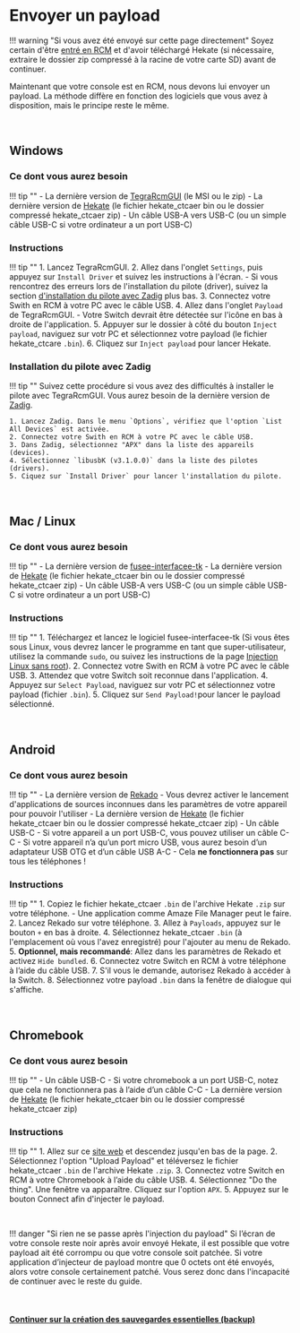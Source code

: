 

# Envoyer un payload

!!! warning "Si vous avez été envoyé sur cette page directement"
    Soyez certain d'être [entré en RCM](entering_rcm_fr.md) et d'avoir téléchargé Hekate (si nécessaire, extraire le dossier zip compressé à la racine de votre carte SD) avant de continuer.

Maintenant que votre console est en RCM, nous devons lui envoyer un payload. La méthode diffère en fonction des logiciels que vous avez à disposition, mais le principe reste le même.

&nbsp;

## Windows

### Ce dont vous aurez besoin

!!! tip ""
    - La dernière version de <a href="https://github.com/eliboa/TegraRcmGUI/releases" target="_blank">TegraRcmGUI</a> (le MSI ou le zip)
    - La dernière version de <a href="https://github.com/CTCaer/hekate/releases/" target="_blank">Hekate</a> (le fichier hekate_ctcaer bin ou le dossier compressé hekate_ctcaer zip)
    - Un câble USB-A vers USB-C (ou un simple câble USB-C si votre ordinateur a un port USB-C)

### Instructions

!!! tip ""
    1. Lancez TegraRcmGUI.
    2. Allez dans l'onglet `Settings`, puis appuyez sur `Install Driver` et suivez les instructions à l'écran.
        - Si vous rencontrez des erreurs lors de l'installation du pilote (driver), suivez la section [d'installation du pilote avec Zadig](#installation-du-pilote-avec-zadig) plus bas.
    3. Connectez votre Swith en RCM à votre PC avec le câble USB.
    4. Allez dans l'onglet `Payload` de TegraRcmGUI.
        - Votre Switch devrait être détectée sur l'icône en bas à droite de l'application.
    5. Appuyer sur le dossier à côté du bouton `Inject payload`, naviguez sur votr PC et sélectionnez votre payload (le fichier hekate_ctcare `.bin`).
    6. Cliquez sur `Inject payload` pour lancer Hekate.

### Installation du pilote avec Zadig

!!! tip ""
    Suivez cette procédure si vous avez des difficultés à installer le pilote avec TegraRcmGUI. Vous aurez besoin de la dernière version de <a href="https://zadig.akeo.ie" target="_blank">Zadig</a>.

    1. Lancez Zadig. Dans le menu `Options`, vérifiez que l'option `List All Devices` est activée.
    2. Connectez votre Swith en RCM à votre PC avec le câble USB.
    3. Dans Zadig, sélectionnez "APX" dans la liste des appareils (devices).
    4. Sélectionnez `libusbK (v3.1.0.0)` dans la liste des pilotes (drivers).
    5. Ciquez sur `Install Driver` pour lancer l'installation du pilote.

&nbsp;

## Mac / Linux

### Ce dont vous aurez besoin

!!! tip ""
    - La dernière version de <a href="https://github.com/nh-server/fusee-interfacee-tk/releases" target="_blank">fusee-interfacee-tk</a>
    - La dernière version de <a href="https://github.com/CTCaer/hekate/releases/" target="_blank">Hekate</a> (le fichier hekate_ctcaer bin ou le dossier compressé hekate_ctcaer zip)
    - Un câble USB-A vers USB-C (ou un simple câble USB-C si votre ordinateur a un port USB-C)

### Instructions

!!! tip ""
    1. Téléchargez et lancez le logiciel fusee-interfacee-tk (Si vous êtes sous Linux, vous devrez lancer le programme en tant que super-utilisateur, utilisez la commande `sudo`, ou suivez les instructions de la page [Injection Linux sans root](../../extras/adding_udev_fr.md)).
    2. Connectez votre Swith en RCM à votre PC avec le câble USB.
    3. Attendez que votre Switch soit reconnue dans l'application.
    4. Appuyez sur `Select Payload`, naviguez sur votr PC et sélectionnez votre payload (fichier `.bin`).
    5. Cliquez sur `Send Payload!`pour lancer le payload sélectionné.

&nbsp;

## Android

### Ce dont vous aurez besoin

!!! tip ""
    - La dernière version de <a href="https://github.com/MenosGrante/Rekado/releases" target="_blank">Rekado</a>
        - Vous devrez activer le lancement d'applications de sources inconnues dans les paramètres de votre appareil pour pouvoir l'utiliser
    - La dernière version de <a href="https://github.com/CTCaer/hekate/releases/" target="_blank">Hekate</a> (le fichier hekate_ctcaer bin ou le dossier compressé hekate_ctcaer zip)
    - Un câble USB-C
        - Si votre appareil a un port USB-C, vous pouvez utiliser un câble C-C
        - Si votre appareil n’a qu’un port micro USB, vous aurez besoin d’un adaptateur USB OTG et d’un câble USB A-C
            - Cela **ne fonctionnera pas** sur tous les téléphones !
		
### Instructions

!!! tip ""
    1. Copiez le fichier hekate_ctcaer `.bin` de l'archive Hekate `.zip` sur votre téléphone.
        - Une application comme Amaze File Manager peut le faire.
    2. Lancez Rekado sur votre téléphone.
    3. Allez à `Payloads`, appuyez sur le bouton `+` en bas à droite.
    4. Sélectionnez hekate_ctcaer `.bin` (à l'emplacement où vous l'avez enregistré) pour l'ajouter au menu de Rekado.
    5. **Optionnel, mais recommandé**: Allez dans les paramètres de Rekado et activez `Hide bundled`.
    6. Connectez votre Switch en RCM à votre téléphone à l’aide du câble USB.
    7. S'il vous le demande, autorisez Rekado à accéder à la Switch.
    8. Sélectionnez votre payload `.bin` dans la fenêtre de dialogue qui s'affiche.

&nbsp;

## Chromebook

### Ce dont vous aurez besoin

!!! tip ""
    - Un câble USB-C
    - Si votre chromebook a un port USB-C, notez que cela ne fonctionnera pas à l’aide d’un câble C-C
    - La dernière version de <a href="https://github.com/CTCaer/hekate/releases/" target="_blank">Hekate</a> (le fichier hekate_ctcaer bin ou le dossier compressé hekate_ctcaer zip)

### Instructions
    
!!! tip ""
    1. Allez sur ce [site web](https://switchgui.de/web-payload/) et descendez jusqu'en bas de la page.
    2. Sélectionnez l'option "Upload Payload" et téléversez le fichier hekate_ctcaer `.bin` de l'archive Hekate `.zip`.
    3. Connectez votre Switch en RCM à votre Chromebook à l’aide du câble USB.
    4. Sélectionnez "Do the thing". Une fenêtre va apparaître. Cliquez sur l'option `APX`.
    5. Appuyez sur le bouton Connect afin d'injecter le payload.
    
&nbsp;

!!! danger "Si rien ne se passe après l'injection du payload"
    Si l’écran de votre console reste noir après avoir envoyé Hekate, il est possible que votre payload ait été corrompu ou que votre console soit patchée. Si votre application d’injecteur de payload montre que 0 octets ont été envoyés, alors votre console certainement patché. Vous serez donc dans l'incapacité de continuer avec le reste du guide.

&nbsp;

#### [Continuer sur la création des sauvegardes essentielles (backup) <i class="fa fa-arrow-circle-right fa-lg"></i>](making_essential_backups_fr.md)
